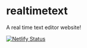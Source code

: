 # realtimetext
 A real time text editor website!

[![Netlify Status](https://api.netlify.com/api/v1/badges/f5c72e86-591a-402d-a850-848f557ee249/deploy-status)](https://app.netlify.com/sites/realtimetextedit/deploys)
